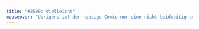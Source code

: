 ```yaml
---
title: "#2509: Vielleicht"
mouseover: "Übrigens ist der heutige Comic nur eine nicht beidseitig unpassende Überleitung zwischen dem gestrigen und dem morgigen."
---
```

